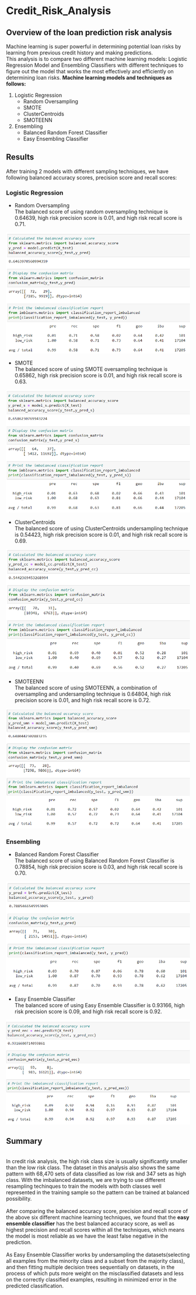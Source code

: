 # Credit_Risk_Analysis
## Overview of the loan prediction risk analysis
Machine learning is super powerful in determining potential loan risks by learning from previous credit history and making predictions. 
<br> This analysis is to compare two different machine learning models: Logistic Regression Model and Ensembling Classifiers with different techniques to figure out the model that works the most effectively and efficiently on determining loan risks. <Strong>Machine learning models and techniques as follows:</Strong>

1. Logistic Regression
    - Random Oversampling
    - SMOTE
    - ClusterCentroids
    - SMOTEENN
2. Ensembling
    - Balanced Random Forest Classifier
    - Easy Ensembling Classifier

## Results
After training 2 models with different sampling techniques, we have following balanced accuracy scores, precision score and recall scores:
### Logistic Regression
- Random Oversampling
<br>The balanced score of using random oversampling technique is 0.64639, high risk precision score is 0.01, and high risk recall score is 0.71.

![Random_Oversampling](Resources/Random_Oversampling.png)

- SMOTE
<br>The balanced score of using SMOTE oversampling technique is 0.65862, high risk precision score is 0.01, and high risk recall score is 0.63.

![SMOTE_Oversampling](Resources/SMOTE_Oversampling.png)

- ClusterCentroids
<br>The balanced score of using ClusterCentroids undersampling technique is 0.54423, high risk precision score is 0.01, and high risk recall score is 0.69.

![Undersampling](Resources/Undersampling.png)

- SMOTEENN
<br>The balanced score of using SMOTEENN, a combination of oversampling and undersampling technique is 0.64804, high risk precision score is 0.01, and high risk recall score is 0.72.

![SMOTEENN](Resources/SMOTEENN.png)

### Ensembling
- Balanced Random Forest Classifier
<br>The balanced score of using Balanced Random Forest Classifier is 0.78854, high risk precision score is 0.03, and high risk recall score is 0.70.

![BalancedRandomForestClassifier](Resources/BalancedRandomForestClassifier.png)

- Easy Ensemble Classifier
<br>The balanced score of using Easy Ensemble Classifier is 0.93166, high risk precision score is 0.09, and high risk recall score is 0.92.

![EasyEnsemblingClassifier](Resources/EasyEnsemblingClassifier.png)

## Summary
<br>In credit risk analysis, the high risk class size is usually significantly smaller than the low risk class. The dataset in this analysis also shows the same pattern with 68,470 sets of data classified as low risk and 347 sets as high class. With the imbalanced datasets, we are trying to use different resampling techinques to train the models with both classes well represented in the training sample so the pattern can be trained at balanced possibility.
<br>
<br>After comparing the balanced accuracy score, precision and recall score of the above six different machine learning techniques, we found that the <Strong>easy ensemble classifier</Strong> has the best balanced accuracy score, as well as highest precision and recall scores within all the techniques, which means the model is most reliable as we have the least false negative in the prediction. 
<br>
<br>As Easy Ensemble Classifier works by undersampling the datasets(selecting all examples from the minority class and a subset from the majority class), and then fitting multiple decision trees sequentially on datasets, in the process of which puts more weight on the misclassified datasets and less on the correctly classified examples, resulting in minimized error in the predicted classification. 
